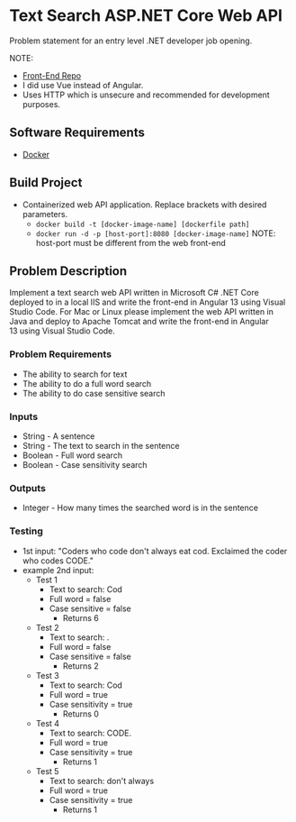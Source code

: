 # Text Search ASP.NET Core Web API

Problem statement for an entry level .NET developer job opening. 

NOTE: 
- [Front-End Repo](https://github.com/mauricevalerio/text-search-front-end)
- I did use Vue instead of Angular.
- Uses HTTP which is unsecure and recommended for development purposes.

## Software Requirements
- [Docker](https://www.docker.com/)

## Build Project
- Containerized web API application. Replace brackets with desired parameters.
    - `docker build -t [docker-image-name] [dockerfile path]`
    - `docker run -d -p [host-port]:8080 [docker-image-name]`
NOTE: host-port must be different from the web front-end

## Problem Description
Implement a text search web API written in Microsoft C# .NET Core deployed to in a local IIS and write the front-end in Angular 13 using Visual Studio Code. For Mac or Linux please implement the web API written in Java and deploy to Apache Tomcat and write the front-end in Angular 13 using Visual Studio Code.

### Problem Requirements
- The ability to search for text
- The ability to do a full word search
- The ability to do case sensitive search

### Inputs
- String - A sentence
- String - The text to search in the sentence
- Boolean - Full word search
- Boolean - Case sensitivity search

### Outputs
- Integer - How many times the searched word is in the sentence

### Testing
- 1st input: "Coders who code don't always eat cod. Exclaimed the coder who codes CODE."
- example 2nd input:
    - Test 1
        - Text to search: Cod
        - Full word = false
        - Case sensitive = false
            - Returns 6
    - Test 2
        - Text to search: .
        - Full word = false
        - Case sensitive = false
            - Returns 2
    - Test 3
        - Text to search: Cod
        - Full word = true
        - Case sensitivity = true
            - Returns 0
    - Test 4
        - Text to search: CODE.
        - Full word = true
        - Case sensitivity = true
            - Returns 1
    - Test 5
        - Text to search: don't always
        - Full word = true
        - Case sensitivity = true
            - Returns 1